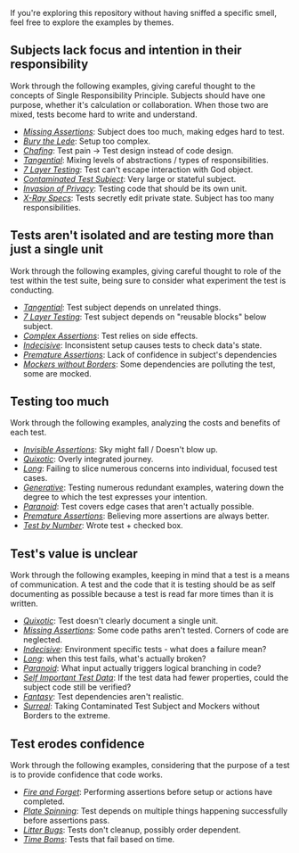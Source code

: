 If you're exploring this repository without having sniffed a specific smell,
feel free to explore the examples by themes.

## Subjects lack focus and intention in their responsibility
Work through the following examples, giving careful thought to the concepts of
Single Responsibility Principle. Subjects should have one purpose, whether it's
calculation or collaboration. When those two are mixed, tests become hard to
write and understand.

- *[Missing Assertions](./smells/insufficient/missing-assertions)*: Subject does too much, making edges hard to test.
- *[Bury the Lede](./smells/unclear/bury-the-lede)*: Setup too complex.
- *[Chafing](./smells/unclear/chafing)*: Test pain -> Test design instead of code design.
- *[Tangential](./smells/unclear/tangential)*: Mixing levels of abstractions / types of responsibilities.
- *[7 Layer Testing](./smells/unnecessary/7-layer-testing)*: Test can't escape interaction with God object.
- *[Contaminated Test Subject](./smells/unrealistic/contaminated-test-subject)*: Very large or stateful subject.
- *[Invasion of Privacy](./smells/unrealistic/invasion-of-privacy)*: Testing code that should be its own unit.
- *[X-Ray Specs](./smells/unrealistic/x-ray-specs)*: Tests secretly edit private state. Subject has too many responsibilities.

## Tests aren't isolated and are testing more than just a single unit
Work through the following examples, giving careful thought to role of the test
within the test suite, being sure to consider what experiment the test is conducting.

- *[Tangential](./smells/unclear/tangential)*: Test subject depends on unrelated things.
- *[7 Layer Testing](./smells/unnecessary/7-layer-testing)*: Test subject depends on "reusable blocks" below subject.
- *[Complex Assertions](./smells/unclear/complex-assertions)*: Test relies on side effects.
- *[Indecisive](./smells/unclear/indecisive)*: Inconsistent setup causes tests to check data's state.
- *[Premature Assertions](./smells/unnecessary/premature-assertions)*: Lack of confidence in subject's dependencies
- *[Mockers without Borders](./smells/unrealistic/mockers-without-borders)*: Some dependencies are polluting the test, some are mocked.

## Testing too much
Work through the following examples, analyzing the costs and benefits of each test.

- *[Invisible Assertions](./smells/insufficient/invisible-assertions)*: Sky might fall / Doesn't blow up.
- *[Quixotic](./smells/insufficient/quixotic)*: Overly integrated journey.
- *[Long](./smells/unclear/long)*: Failing to slice numerous concerns into individual, focused test cases.
- *[Generative](./smells/unclear/generative)*: Testing numerous redundant examples, watering down the degree to which the test expresses your intention.
- *[Paranoid](./smells/unnecessary/paranoid)*: Test covers edge cases that aren't actually possible.
- *[Premature Assertions](./smells/unnecessary/premature-assertions)*: Believing more assertions are always better.
- *[Test by Number](./smells/unnecessary/test-by-number)*: Wrote test + checked box.

## Test's value is unclear
Work through the following examples, keeping in mind that a test is a means of
communication. A test and the code that it is testing should be as self
documenting as possible because a test is read far more times than it is written.

- *[Quixotic](./smells/insufficient/quixotic)*: Test doesn't clearly document a single unit.
- *[Missing Assertions](./smells/insufficient/missing-assertions)*: Some code paths aren't tested. Corners of code are neglected.
- *[Indecisive](./smells/unclear/indecisive)*: Environment specific tests - what does a failure mean?
- *[Long](./smells/unclear/long)*: when this test fails, what's actually broken?
- *[Paranoid](./smells/unnecessary/paranoid)*: What input actually triggers logical branching in code?
- *[Self Important Test Data](./smells/unnecessary/self-important-test-data)*: If the test data had fewer properties, could the subject code still be verified?
- *[Fantasy](./smells/unrealistic/fantasy)*: Test dependencies aren't realistic.
- *[Surreal](./smells/unrealistic/surreal)*: Taking Contaminated Test Subject and Mockers without Borders to the extreme.

## Test erodes confidence
Work through the following examples, considering that the purpose of a test is
to provide confidence that code works.

- *[Fire and Forget](./smells/unreliable/fire-and-forget)*: Performing assertions before setup or actions have completed.
- *[Plate Spinning](./smells/unreliable/plate-spinning)*: Test depends on multiple things happening successfully before assertions pass.
- *[Litter Bugs](./smells/unreliable/litter-bugs)*: Tests don't cleanup, possibly order dependent.
- *[Time Boms](./smells/unreliable/time-bombs)*: Tests that fail based on time.

